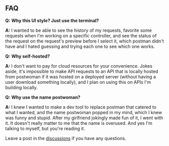 ## FAQ

**Q:** **Why this UI style? Just use the terminal?**

**A:** I wanted to be able to see the history of my requests, favorite some requests when I'm working on a specific controller, and see the status of the request on the request's preview before I select it, which postman didn't have and I hated guessing and trying each one to see which one works.

**Q:** **Why self-hosted?**

**A:** I don't want to pay for cloud resources for your convenience. Jokes aside, it's impossible to make API requests to an API that is locally hosted from postwoman if it was hosted on a deployed server (without having a user download something locally), and I plan on using this on APIs I'm building locally.

**Q:** **Why use the name postwoman?**

**A:** I knew I wanted to make a dev tool to replace postman that catered to what I wanted, and the name postwoman popped in my mind, which I knew was funny and stupid. After my girlfriend jokingly made fun of it, I went with it. It doesn't really matter to me that the name is overused. And yes I'm talking to myself, but you're reading it.

Leave a post in the [discussions](https://github.com/dawitalemu4/postwoman/discussions) if you have any questions.
